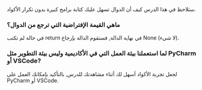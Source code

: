 ستلاحظ في هذا الدرس كيف أن الدوال تسهل عليك كتابة برامج كبيرة بدون تكرار الأكواد.

### ماهي القيمة الإفتراضية التي ترجع من الدوال؟

في حالة لم تكتب return في نهاية الدالة, فستقوم الدالة بإرجاع None (لا شيء).

### لما استعملنا بيئة العمل التي في الأكاديمية وليس بيئة التطوير مثل PyCharm أو VSCode?

لجعل تجربة الأكواد أسهل لك أثناء مشاهدتك للدرس, بالتأكيد بإمكانك العمل على PyCharm أو VSCode.